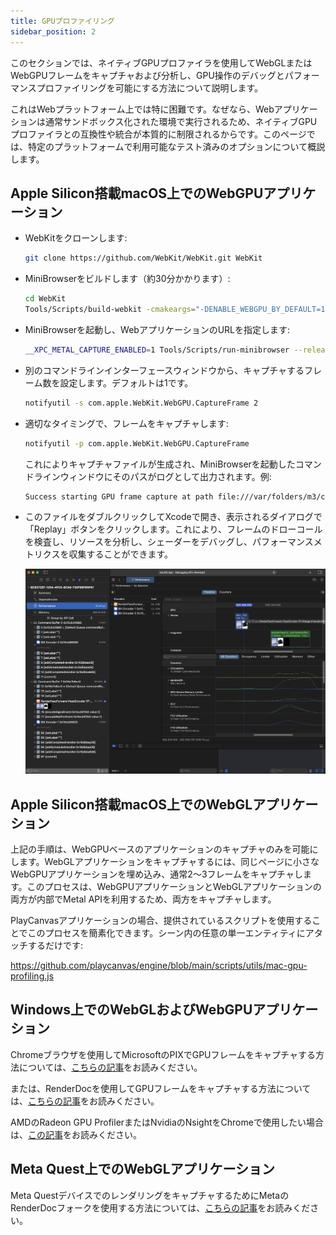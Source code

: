 ```yaml
---
title: GPUプロファイリング
sidebar_position: 2
---
```


このセクションでは、ネイティブGPUプロファイラを使用してWebGLまたはWebGPUフレームをキャプチャおよび分析し、GPU操作のデバッグとパフォーマンスプロファイリングを可能にする方法について説明します。

これはWebプラットフォーム上では特に困難です。なぜなら、Webアプリケーションは通常サンドボックス化された環境で実行されるため、ネイティブGPUプロファイラとの互換性や統合が本質的に制限されるからです。このページでは、特定のプラットフォームで利用可能なテスト済みのオプションについて概説します。

## Apple Silicon搭載macOS上でのWebGPUアプリケーション

* WebKitをクローンします:

    ```bash
    git clone https://github.com/WebKit/WebKit.git WebKit
    ```

* MiniBrowserをビルドします（約30分かかります）:

    ```bash
    cd WebKit
    Tools/Scripts/build-webkit -cmakeargs="-DENABLE_WEBGPU_BY_DEFAULT=1" --release
    ```

* MiniBrowserを起動し、WebアプリケーションのURLを指定します:

    ```bash
    __XPC_METAL_CAPTURE_ENABLED=1 Tools/Scripts/run-minibrowser --release --url https://playcanvas.github.io/
    ```

* 別のコマンドラインインターフェースウィンドウから、キャプチャするフレーム数を設定します。デフォルトは1です。

    ```bash
    notifyutil -s com.apple.WebKit.WebGPU.CaptureFrame 2
    ```

* 適切なタイミングで、フレームをキャプチャします:

    ```bash
    notifyutil -p com.apple.WebKit.WebGPU.CaptureFrame
    ```

    これによりキャプチャファイルが生成され、MiniBrowserを起動したコマンドラインウィンドウにそのパスがログとして出力されます。例:

    ```bash
    Success starting GPU frame capture at path file:///var/folders/m3/cnrw6k214hxd0hq1rf7cy3w40000gn/T/com.apple.WebKit.GPU+org.webkit.MiniBrowser/8C9372EF-1254-4FC5-8CA9-730FB
    ```

* このファイルをダブルクリックしてXcodeで開き、表示されるダイアログで「Replay」ボタンをクリックします。これにより、フレームのドローコールを検査し、リソースを分析し、シェーダーをデバッグし、パフォーマンスメトリクスを収集することができます。

    ![Xcode](/img/user-manual/optimization/gpu-profiling/xcode-webgpu.png)

## Apple Silicon搭載macOS上でのWebGLアプリケーション

上記の手順は、WebGPUベースのアプリケーションのキャプチャのみを可能にします。WebGLアプリケーションをキャプチャするには、同じページに小さなWebGPUアプリケーションを埋め込み、通常2〜3フレームをキャプチャします。このプロセスは、WebGPUアプリケーションとWebGLアプリケーションの両方が内部でMetal APIを利用するため、両方をキャプチャします。

PlayCanvasアプリケーションの場合、提供されているスクリプトを使用することでこのプロセスを簡素化できます。シーン内の任意の単一エンティティにアタッチするだけです:

https://github.com/playcanvas/engine/blob/main/scripts/utils/mac-gpu-profiling.js

## Windows上でのWebGLおよびWebGPUアプリケーション

Chromeブラウザを使用してMicrosoftのPIXでGPUフレームをキャプチャする方法については、[こちらの記事](https://toji.dev/webgpu-profiling/pix)をお読みください。

または、RenderDocを使用してGPUフレームをキャプチャする方法については、[こちらの記事](https://edw.is/renderdoc-webgl/)をお読みください。

AMDのRadeon GPU ProfilerまたはNvidiaのNsightをChromeで使用したい場合は、[この記事](https://frguthmann.github.io/posts/profiling_webgpu)をお読みください。

## Meta Quest上でのWebGLアプリケーション

Meta QuestデバイスでのレンダリングをキャプチャするためにMetaのRenderDocフォークを使用する方法については、[こちらの記事](https://developers.meta.com/horizon/downloads/package/renderdoc-oculus/)をお読みください。
